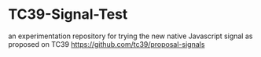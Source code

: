 # TC39-Signal-Test

an experimentation repository for trying the new native Javascript signal as proposed on TC39 https://github.com/tc39/proposal-signals 
